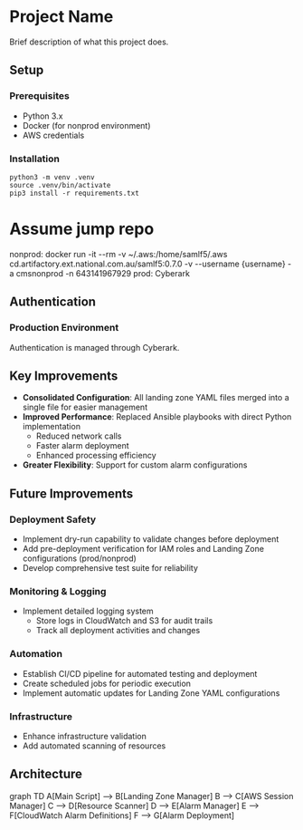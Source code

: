 # Project Name

Brief description of what this project does.

## Setup

### Prerequisites
- Python 3.x
- Docker (for nonprod environment)
- AWS credentials

### Installation
    python3 -m venv .venv
    source .venv/bin/activate
    pip3 install -r requirements.txt

# Assume jump repo
nonprod:
    docker run -it --rm -v ~/.aws:/home/samlf5/.aws cd.artifactory.ext.national.com.au/samlf5:0.7.0 -v --username {username} -a cmsnonprod -n 643141967929 
prod:
    Cyberark

## Authentication

### Production Environment
Authentication is managed through Cyberark.


## Key Improvements
- **Consolidated Configuration**: All landing zone YAML files merged into a single file for easier management
- **Improved Performance**: Replaced Ansible playbooks with direct Python implementation
  - Reduced network calls
  - Faster alarm deployment
  - Enhanced processing efficiency
- **Greater Flexibility**: Support for custom alarm configurations

## Future Improvements

### Deployment Safety
- Implement dry-run capability to validate changes before deployment
- Add pre-deployment verification for IAM roles and Landing Zone configurations (prod/nonprod)
- Develop comprehensive test suite for reliability

### Monitoring & Logging
- Implement detailed logging system
  - Store logs in CloudWatch and S3 for audit trails
  - Track all deployment activities and changes

### Automation
- Establish CI/CD pipeline for automated testing and deployment
- Create scheduled jobs for periodic execution
- Implement automatic updates for Landing Zone YAML configurations

### Infrastructure
- Enhance infrastructure validation
- Add automated scanning of resources


## Architecture

graph TD
    A[Main Script] --> B[Landing Zone Manager]
    B --> C[AWS Session Manager]
    C --> D[Resource Scanner]
    D --> E[Alarm Manager]
    E --> F[CloudWatch Alarm Definitions]
    F --> G[Alarm Deployment]


